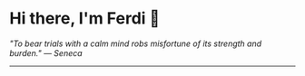 <h1>Hi there, I'm Ferdi 👋</h1>

<p><em>
  "To bear trials with a calm mind robs misfortune of its strength and burden." — Seneca
</em></p>

---
